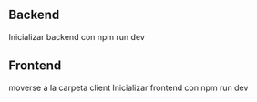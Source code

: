 ## Backend

Inicializar backend con npm run dev

## Frontend

moverse a la carpeta client
Inicializar frontend con npm run dev
